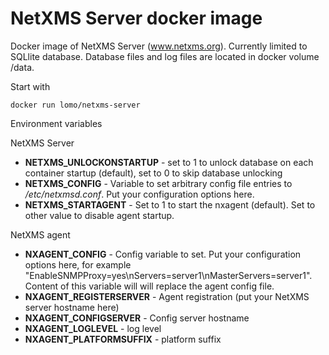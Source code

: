 # NetXMS Server docker image

Docker image of NetXMS Server (www.netxms.org). Currently limited to SQLlite database. Database files and log files are located in docker volume /data.

Start with

	docker run lomo/netxms-server

Environment variables

NetXMS Server
- **NETXMS\_UNLOCKONSTARTUP** - set to 1 to unlock database on each container startup (default), set to 0 to skip database unlocking
- **NETXMS\_CONFIG** - Variable to set arbitrary config file entries to _/etc/netxmsd.conf_. Put your configuration options here.
- **NETXMS\_STARTAGENT** - Set to 1 to start the nxagent (default). Set to other value to disable agent startup.

NetXMS agent 
- **NXAGENT_CONFIG** - Config variable to set. Put your configuration options here, for example "EnableSNMPProxy=yes\nServers=server1\nMasterServers=server1". Content of this variable will will replace the agent config file.
- **NXAGENT_REGISTERSERVER** - Agent registration (put your NetXMS server hostname here)
- **NXAGENT_CONFIGSERVER** - Config server hostname
- **NXAGENT_LOGLEVEL** - log level
- **NXAGENT_PLATFORMSUFFIX** - platform suffix
